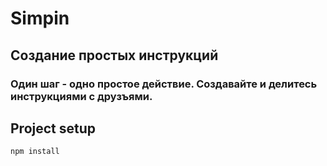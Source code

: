 # Simpin
## Создание простых инструкций
### Один шаг - одно простое действие. Создавайте и делитесь инструкциями с друзъями.

## Project setup
```
npm install
```

